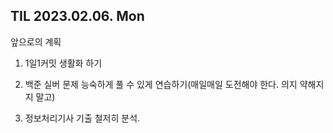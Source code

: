 ## TIL 2023.02.06. Mon

앞으로의 계획

1. 1일1커밋 생활화 하기

2. 백준 실버 문제 능숙하게 풀 수 있게 연습하기(매일매일 도전해야 한다. 의지 약해지지 말고)

3. 정보처리기사 기출 철저히 분석.
